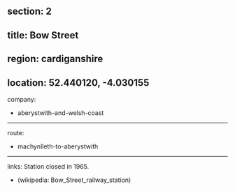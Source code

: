 section: 2
----
title: Bow Street
----
region: cardiganshire
----
location: 52.440120, -4.030155
----
company:
- aberystwith-and-welsh-coast
----
route:
- machynlleth-to-aberystwith
----
links:
Station closed in 1965.
- (wikipedia: Bow_Street_railway_station)
